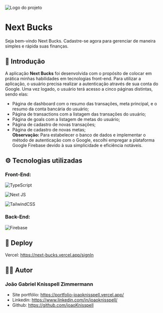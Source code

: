 ![Logo do projeto](https://i.imgur.com/xpOIFvc.jpg)
# Next Bucks

Seja bem-vindo Next Bucks. Cadastre-se agora para gerenciar de maneira simples e rápida suas finanças.

## 🚀 Introdução
A aplicação <strong>Next Bucks</strong> foi desenvolvida com o propósito de colocar em prática minhas habilidades em tecnologias front-end. Para utilizar a aplicação, o usuário precisa realizar a autenticação através de sua conta do Google. Uma vez logado, o usuário terá acesso a cinco páginas distintas, sendo elas:
* Página de dashboard com o resumo das transações, meta principal, e o resumo da conta bancária do usuário;
* Página de transactions com a listagem das transações do usuário;
* Página de goals com a listagem de metas do usuário;
* Página de cadastro de novas transações;
* Página de cadastro de novas metas;<br>
<strong>Observação:</strong> Para estabelecer o banco de dados e implementar o método de autenticação com o Google, escolhi empregar a plataforma Google Firebase devido à sua simplicidade e eficiência notáveis.<br>

## ⚙️ Tecnologias utilizadas
### Front-End:
![TypeScript](https://img.shields.io/badge/typescript-%23007ACC.svg?style=for-the-badge&logo=typescript&logoColor=white)

![Next JS](https://img.shields.io/badge/Next-black?style=for-the-badge&logo=next.js&logoColor=white)

![TailwindCSS](https://img.shields.io/badge/tailwindcss-%2338B2AC.svg?style=for-the-badge&logo=tailwind-css&logoColor=white)

### Back-End:
![Firebase](https://img.shields.io/badge/Firebase-039BE5?style=for-the-badge&logo=Firebase&logoColor=white)

## 🌊 Deploy
Vercel: https://next-bucks.vercel.app/signIn

## ✍🏼 Autor
### João Gabriel Knisspell Zimmermann
* Site portfólio: https://portfolio-joaoknisspell.vercel.app/
* Linkedin: https://www.linkedin.com/in/joaoknisspell/
* Github: https://github.com/joaoKnisspell

